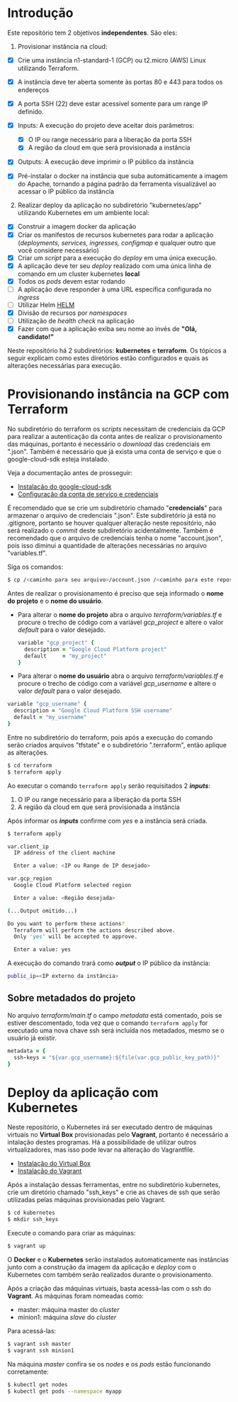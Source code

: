 # Introdução
Este repositório tem 2 objetivos **independentes**. São eles:
1. Provisionar instância na cloud:

  - [x] Crie uma instância n1-standard-1 (GCP) ou t2.micro (AWS) Linux utilizando Terraform.
  - [x] A instância deve ter aberta somente às portas 80 e 443 para todos os endereços
  - [x] A porta SSH (22) deve estar acessível somente para um range IP definido.
  - [x] Inputs: A execução do projeto deve aceitar dois parâmetros:
    - [x] O IP ou range necessário para a liberação da porta SSH
    - [x] A região da cloud em que será provisionada a instância
  - [x] Outputs: A execução deve imprimir o IP público da instância
  - [x] Pré-instalar o docker na instância que suba automáticamente a imagem do Apache, tornando a página padrão da ferramenta visualizável ao acessar o IP público da instância


2. Realizar deploy da aplicação no subdiretório "kubernetes/app" utilizando Kubernetes em um ambiente local:

  - [x]  Construir a imagem docker da aplicação
  - [x]  Criar os manifestos de recursos kubernetes para rodar a aplicação (_deployments, services, ingresses, configmap_ e qualquer outro que você considere necessário)
  - [x]  Criar um _script_ para a execução do _deploy_ em uma única execução.
  - [x]  A aplicação deve ter seu _deploy_ realizado com uma única linha de comando em um cluster kubernetes **local**
  - [x]  Todos os _pods_ devem estar rodando
  - [ ]  A aplicação deve responder à uma URL específica configurada no _ingress_
  - [ ]  Utilizar Helm [HELM](https://helm.sh)
  - [x]  Divisão de recursos por _namespaces_
  - [ ]  Utilização de _health check_ na aplicação
  - [x]  Fazer com que a aplicação exiba seu nome ao invés de **"Olá, candidato!"**

Neste repositório há 2 subdiretórios: **kubernetes** e **terraform**. Os tópicos a seguir explicam como estes diretórios estão configurados e quais as alterações necessárias para execução.

# Provisionando instância na GCP com Terraform
No subdiretório do terraform os _scripts_ necessitam de credenciais da GCP para realizar a autenticação da conta antes de realizar o provisionamento das máquinas, portanto é necessário o _download_ das credenciais em ".json". Também é necessário que já exista uma conta de serviço e que o google-cloud-sdk esteja instalado.

Veja a documentação antes de prosseguir:
- [Instalação do google-cloud-sdk](https://cloud.google.com/sdk/docs/downloads-apt-get)
- [Configuração da conta de serviço e credenciais](https://cloud.google.com/docs/authentication/getting-started)

É recomendado que se crie um subdiretório chamado "**credencials**" para armazenar o arquivo de credenciais ".json". Este subdiretório já está no .gitignore, portanto se houver qualquer alteração neste repositório, não será realizado o _commit_ deste subdiretório acidentalmente. Também é recomendado que o arquivo de credenciais tenha o nome "account.json", pois isso diminui a quantidade de alterações necessárias no arquivo "variables.tf".

Siga os comandos:
```bash
$ cp /<caminho para seu arquivo>/account.json /<caminho para este repositório>/desafios-devops/credencials/
```

Antes de realizar o provisionamento é preciso que seja informado o **nome do projeto** e o **nome do usuário**.

- Para alterar o **nome do projeto** abra o arquivo _terraform/variables.tf_ e procure o trecho de código com a variável _gcp_project_ e altere o valor _default_ para o valor desejado.

  ```ruby
  variable "gcp_project" {
    description = "Google Cloud Platform project"
    default     = "my_project"
  }
  ```

- Para alterar o **nome do usuário** abra o arquivo _terraform/variables.tf_ e procure o trecho de código com a variável _gcp_username_ e altere o valor _default_ para o valor desejado.

 ```ruby
 variable "gcp_username" {
   description = "Google Cloud Platform SSH username"
   default = "my_username"
 }
 ```

 Entre no subdiretório do terraform, pois após a execução do comando serão criados arquivos "tfstate" e o subdiretório ".terraform", então aplique as alterações.

 ```bash
 $ cd terraform
 $ terraform apply
 ```

 Ao executar o comando ```terraform apply``` serão requisitados 2 **_inputs_**:
 1. O IP ou range necessário para a liberação da porta SSH
 2. A região da cloud em que será provisionada a instância

 Após informar os **_inputs_** confirme com _yes_ e a instância será criada.
 ```bash
 $ terraform apply

 var.client_ip
   IP address of the client machine

   Enter a value: <IP ou Range de IP desejado>

 var.gcp_region
   Google Cloud Platform selected region

   Enter a value: <Região desejada>

 (...Output omitido...)

 Do you want to perform these actions?
   Terraform will perform the actions described above.
   Only 'yes' will be accepted to approve.

   Enter a value: yes
 ```

 A execução do comando trará como **_output_** o IP público da instância:
 ```bash
 public_ip=<IP externo da instância>
 ```

## Sobre metadados do projeto
No arquivo _terraform/main.tf_ o campo _metadata_ está comentado, pois se estiver descomentado, toda vez que o comando ```terraform apply``` for executado uma nova chave ssh será incluída nos metadados, mesmo se o usuário já existir.
```ruby
metadata = {
  ssh-keys = "${var.gcp_username}:${file(var.gcp_public_key_path)}"
}
```

# Deploy da aplicação com Kubernetes
Neste repositório, o Kubernetes irá ser executado dentro de máquinas virtuais no **Virtual Box** provisionadas pelo **Vagrant**, portanto é necessário a intalação destes programas.
Há a possibilidade de utilizar outros virtualizadores, mas isso pode levar na alteração do Vagrantfile.

- [Instalação do Virtual Box](https://www.virtualbox.org/wiki/Downloads)
- [Instalação do Vagrant](https://www.vagrantup.com/intro/getting-started/install.html)

Após a instalação dessas ferramentas, entre no subdiretório kubernetes, crie um diretório chamado "ssh_keys" e crie as chaves de ssh que serão utilizadas pelas máquinas provisionadas pelo Vagrant.
```bash
$ cd kubernetes
$ mkdir ssh_keys
```

Execute o comando para criar as máquinas:
```bash
$ vagrant up
```

O **Docker** e o **Kubernetes** serão instalados automaticamente nas instâncias junto com a construção da imagem da aplicação e _deploy_ com o Kubernetes com também serão realizados durante o provisionamento.

Após a criação das máquinas virtuais, basta acessá-las com o ssh do **Vagrant**. As máquinas foram nomeadas como:
- master: máquina master do _cluster_
- minion1: máquina _slave_ do _cluster_

Para acessá-las:
```bash
$ vagrant ssh master
$ vagrant ssh minion1
```

Na máquina _master_ confira se os _nodes_ e os _pods_ estão funcionando corretamente:
```bash
$ kubectl get nodes
$ kubectl get pods --namespace myapp
```
